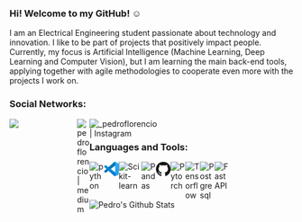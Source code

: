 ### Hi! Welcome to my GitHub! ☺️

I am an Electrical Engineering student passionate about technology and innovation. I like to be part of projects that positively impact people. Currently, my focus is Artificial Intelligence (Machine Learning, Deep Learning and Computer Vision), but I am learning the main back-end tools, applying together with agile methodologies to cooperate even more with the projects I work on.

### Social Networks:

[<img align="left"  width="120px" src="https://img.shields.io/badge/LinkedIn-0077B5?style=for-the-badge&logo=linkedin&logoColor=white" />](https://www.linkedin.com/in/pedroflorencioneto/)

[<img align="left" alt="pedroflorencio | medium" width="22px" src="https://cdn.jsdelivr.net/npm/simple-icons@3.4.0/icons/medium.svg" />](https://medium.com/@pedroflorencio)

[<img align="left" alt="_pedroflorencio | Instagram" width="120px" src="https://img.shields.io/badge/Instagram-E4405F?style=for-the-badge&logo=instagram&logoColor=white" />](https://www.instagram.com/_pedroflorencio)

<br />

### Languages and Tools:

<img align="left" alt="python" width="26px" src="https://cdn3.iconfinder.com/data/icons/logos-and-brands-adobe/512/267_Python-512.png" />

<img align="left" alt="visual studio code" width="26px" src="https://raw.githubusercontent.com/github/explore/80688e429a7d4ef2fca1e82350fe8e3517d3494d/topics/visual-studio-code/visual-studio-code.png" />

[<img align="left" alt="Scikit-learn" width="40px" src="https://upload.wikimedia.org/wikipedia/commons/0/05/Scikit_learn_logo_small.svg" />](https://scikit-learn.org/stable/)

<img align="left" alt="Pandas" width="26px" src="https://cdn.jsdelivr.net/gh/devicons/devicon/icons/pandas/pandas-original-wordmark.svg" />

<img align="left" alt="GitHub" width="26px" src="https://raw.githubusercontent.com/github/explore/78df643247d429f6cc873026c0622819ad797942/topics/github/github.png" />

<img align="left" alt="Pytorch" width="26px" src="https://cdn.jsdelivr.net/gh/devicons/devicon/icons/pytorch/pytorch-original.svg" />

<img align="left" alt="Tensorflow" width="26px" src="https://cdn.jsdelivr.net/gh/devicons/devicon/icons/tensorflow/tensorflow-original.svg" />

<img align="left" alt="Postgresql" width="26px" src="https://cdn.jsdelivr.net/gh/devicons/devicon/icons/postgresql/postgresql-original.svg" />

<img align="left" alt="FastAPI" width="26px" src="https://cdn.jsdelivr.net/gh/devicons/devicon/icons/fastapi/fastapi-original.svg" />

<br />
<br />

<img align="left" alt="Pedro's Github Stats" src="https://github-readme-stats.vercel.app/api?username=PedroFlorencioNeto&show_icons=true&theme=dark&hide_border=true" />

[medium]: https://medium.com/@pedroflorencio
[linkedin]: https://www.linkedin.com/in/pedroflorencioneto/
[instagram]: https://www.instagram.com/_pedroflorencio
